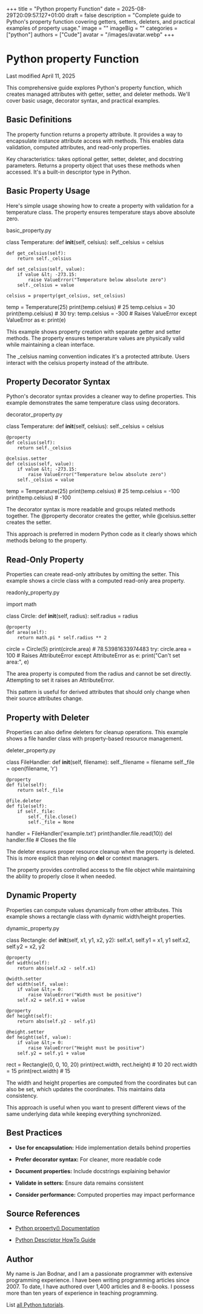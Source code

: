 +++
title = "Python property Function"
date = 2025-08-29T20:09:57.127+01:00
draft = false
description = "Complete guide to Python's property function covering getters, setters, deleters, and practical examples of property usage."
image = ""
imageBig = ""
categories = ["python"]
authors = ["Cude"]
avatar = "/images/avatar.webp"
+++

# Python property Function

Last modified April 11, 2025

This comprehensive guide explores Python's property function, which
creates managed attributes with getter, setter, and deleter methods. We'll cover
basic usage, decorator syntax, and practical examples.

## Basic Definitions

The property function returns a property attribute. It provides a
way to encapsulate instance attribute access with methods. This enables data
validation, computed attributes, and read-only properties.

Key characteristics: takes optional getter, setter, deleter, and docstring
parameters. Returns a property object that uses these methods when accessed.
It's a built-in descriptor type in Python.

## Basic Property Usage

Here's simple usage showing how to create a property with validation for a
temperature class. The property ensures temperature stays above absolute zero.

basic_property.py
  

class Temperature:
    def __init__(self, celsius):
        self._celsius = celsius
    
    def get_celsius(self):
        return self._celsius
    
    def set_celsius(self, value):
        if value &lt; -273.15:
            raise ValueError("Temperature below absolute zero")
        self._celsius = value
    
    celsius = property(get_celsius, set_celsius)

temp = Temperature(25)
print(temp.celsius)  # 25
temp.celsius = 30
print(temp.celsius)  # 30
try:
    temp.celsius = -300  # Raises ValueError
except ValueError as e:
    print(e)

This example shows property creation with separate getter and setter methods.
The property ensures temperature values are physically valid while maintaining
a clean interface.

The _celsius naming convention indicates it's a protected attribute.
Users interact with the celsius property instead of the attribute.

## Property Decorator Syntax

Python's decorator syntax provides a cleaner way to define properties. This
example demonstrates the same temperature class using decorators.

decorator_property.py
  

class Temperature:
    def __init__(self, celsius):
        self._celsius = celsius
    
    @property
    def celsius(self):
        return self._celsius
    
    @celsius.setter
    def celsius(self, value):
        if value &lt; -273.15:
            raise ValueError("Temperature below absolute zero")
        self._celsius = value

temp = Temperature(25)
print(temp.celsius)  # 25
temp.celsius = -100
print(temp.celsius)  # -100

The decorator syntax is more readable and groups related methods together. The
@property decorator creates the getter, while @celsius.setter
creates the setter.

This approach is preferred in modern Python code as it clearly shows which
methods belong to the property.

## Read-Only Property

Properties can create read-only attributes by omitting the setter. This example
shows a circle class with a computed read-only area property.

readonly_property.py
  

import math

class Circle:
    def __init__(self, radius):
        self.radius = radius
    
    @property
    def area(self):
        return math.pi * self.radius ** 2

circle = Circle(5)
print(circle.area)  # 78.53981633974483
try:
    circle.area = 100  # Raises AttributeError
except AttributeError as e:
    print("Can't set area:", e)

The area property is computed from the radius and cannot be set
directly. Attempting to set it raises an AttributeError.

This pattern is useful for derived attributes that should only change when their
source attributes change.

## Property with Deleter

Properties can also define deleters for cleanup operations. This example shows
a file handler class with property-based resource management.

deleter_property.py
  

class FileHandler:
    def __init__(self, filename):
        self._filename = filename
        self._file = open(filename, 'r')
    
    @property
    def file(self):
        return self._file
    
    @file.deleter
    def file(self):
        if self._file:
            self._file.close()
            self._file = None

handler = FileHandler('example.txt')
print(handler.file.read(10))
del handler.file  # Closes the file

The deleter ensures proper resource cleanup when the property is deleted. This
is more explicit than relying on __del__ or context managers.

The property provides controlled access to the file object while maintaining
the ability to properly close it when needed.

## Dynamic Property

Properties can compute values dynamically from other attributes. This example
shows a rectangle class with dynamic width/height properties.

dynamic_property.py
  

class Rectangle:
    def __init__(self, x1, y1, x2, y2):
        self.x1, self.y1 = x1, y1
        self.x2, self.y2 = x2, y2
    
    @property
    def width(self):
        return abs(self.x2 - self.x1)
    
    @width.setter
    def width(self, value):
        if value &lt;= 0:
            raise ValueError("Width must be positive")
        self.x2 = self.x1 + value
    
    @property
    def height(self):
        return abs(self.y2 - self.y1)
    
    @height.setter
    def height(self, value):
        if value &lt;= 0:
            raise ValueError("Height must be positive")
        self.y2 = self.y1 + value

rect = Rectangle(0, 0, 10, 20)
print(rect.width, rect.height)  # 10 20
rect.width = 15
print(rect.width)  # 15

The width and height properties are computed from the coordinates but can also
be set, which updates the coordinates. This maintains data consistency.

This approach is useful when you want to present different views of the same
underlying data while keeping everything synchronized.

## Best Practices

- **Use for encapsulation:** Hide implementation details behind properties

- **Prefer decorator syntax:** For cleaner, more readable code

- **Document properties:** Include docstrings explaining behavior

- **Validate in setters:** Ensure data remains consistent

- **Consider performance:** Computed properties may impact performance

## Source References

- [Python property() Documentation](https://docs.python.org/3/library/functions.html#property)

- [Python Descriptor HowTo Guide](https://docs.python.org/3/howto/descriptor.html#properties)

## Author

My name is Jan Bodnar, and I am a passionate programmer with extensive
programming experience. I have been writing programming articles since 2007.
To date, I have authored over 1,400 articles and 8 e-books. I possess more
than ten years of experience in teaching programming.

List [all Python tutorials](/python/).